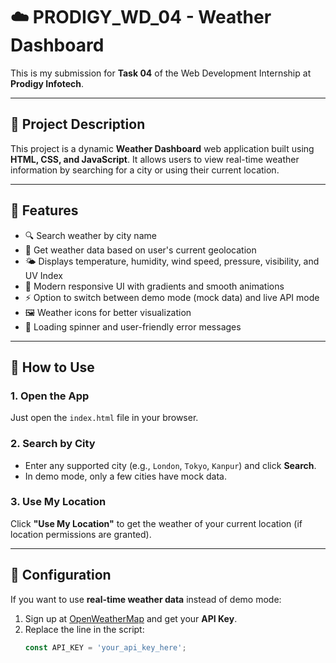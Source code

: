 # ☁️ PRODIGY_WD_04 - Weather Dashboard

This is my submission for **Task 04** of the Web Development Internship at **Prodigy Infotech**.

---

## 📌 Project Description

This project is a dynamic **Weather Dashboard** web application built using **HTML, CSS, and JavaScript**. It allows users to view real-time weather information by searching for a city or using their current location.

---

## 🌟 Features

- 🔍 Search weather by city name
- 📍 Get weather data based on user's current geolocation
- 🌤️ Displays temperature, humidity, wind speed, pressure, visibility, and UV Index
- 🎨 Modern responsive UI with gradients and smooth animations
- ⚡ Option to switch between demo mode (mock data) and live API mode
- 🖼️ Weather icons for better visualization
- 🔄 Loading spinner and user-friendly error messages

---

## 🚀 How to Use

### 1. Open the App

Just open the `index.html` file in your browser.

### 2. Search by City

- Enter any supported city (e.g., `London`, `Tokyo`, `Kanpur`) and click **Search**.
- In demo mode, only a few cities have mock data.

### 3. Use My Location

Click **"Use My Location"** to get the weather of your current location (if location permissions are granted).

---

## 🔧 Configuration

If you want to use **real-time weather data** instead of demo mode:

1. Sign up at [OpenWeatherMap](https://openweathermap.org/api) and get your **API Key**.
2. Replace the line in the script:
   ```js
   const API_KEY = 'your_api_key_here';
